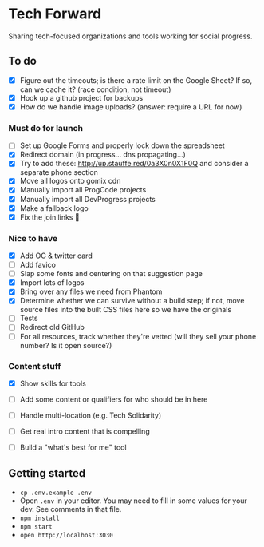 # Tech Forward
Sharing tech-focused organizations and tools working for social progress.

## To do
- [x] Figure out the timeouts; is there a rate limit on the Google Sheet? If so, can we cache it? (race condition, not timeout)
- [x] Hook up a github project for backups
- [x] How do we handle image uploads? (answer: require a URL for now)

### Must do for launch
- [ ] Set up Google Forms and properly lock down the spreadsheet
- [x] Redirect domain (in progress... dns propagating...)
- [x] Try to add these: http://up.stauffe.red/0a3X0n0X1F0Q and consider a separate phone section
- [x] Move all logos onto gomix cdn
- [x] Manually import all ProgCode projects
- [x] Manually import all DevProgress projects
- [x] Make a fallback logo
- [x] Fix the join links 👀

### Nice to have
- [x] Add OG & twitter card
- [ ] Add favico
- [ ] Slap some fonts and centering on that suggestion page
- [x] Import lots of logos
- [x] Bring over any files we need from Phantom
- [x] Determine whether we can survive without a build step; if not, move source files into the built CSS files here so we have the originals
- [ ] Tests
- [ ] Redirect old GitHub
- [ ] For all resources, track whether they're vetted (will they sell your phone number? Is it open source?)

### Content stuff
* [x] Show skills for tools
* [ ] Add some content or qualifiers for who should be in here
* [ ] Handle multi-location (e.g. Tech Solidarity)
* [ ] Get real intro content that is compelling
* [ ] Build a "what's best for me" tool



## Getting started
- `cp .env.example .env`
- Open `.env` in your editor. You may need to fill in some values for your dev. See comments in that file.
- `npm install`
- `npm start`
- `open http://localhost:3030`